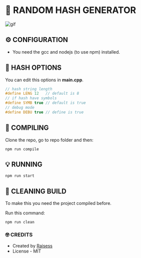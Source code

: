 # 🤠 RANDOM HASH GENERATOR

![gif](https://media.tenor.com/images/e3b44792cbe73b6e4838f7479bd4e9a2/tenor.gif)

## ⚙️ CONFIGURATION

- You need the gcc and nodejs (to use npm) installed.

## 📝 HASH OPTIONS

You can edit this options in **main.cpp**.

```cpp
// hash string length
#define LENG 12   // default is 8
// if hash have symbols
#define SYMB true // default is true
// debug mode
#define DEBU true // define is true
```

## 🔮 COMPILING

Clone the repo, go to repo folder and then:

```shell
npm run compile
```

## 💡 RUNNING

```shell
npm run start
```

## 🧹 CLEANING BUILD

To make this you need the project compiled before.

Run this command:

```shell
npm run clean
```

### 🤓 CREDITS

- Created by [Raisess](https://github.com/Raisess)
- License - MIT

